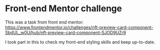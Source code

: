 # Front-end Mentor challenge

This was a task from front end mentor:
https://www.frontendmentor.io/challenges/nft-preview-card-component-SbdUL_w0U/hub/nft-preview-card-component-SJOD9UZr9

I took part in this to check my front-end styling skills and keep up-to-date.
